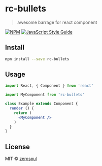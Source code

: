 # rc-bullets

> awesome barrage for react component 

[![NPM](https://img.shields.io/npm/v/rc-bullets.svg)](https://www.npmjs.com/package/rc-bullets) [![JavaScript Style Guide](https://img.shields.io/badge/code_style-standard-brightgreen.svg)](https://standardjs.com)

## Install

```bash
npm install --save rc-bullets
```

## Usage

```jsx
import React, { Component } from 'react'

import MyComponent from 'rc-bullets'

class Example extends Component {
  render () {
    return (
      <MyComponent />
    )
  }
}
```

## License

MIT © [zerosoul](https://github.com/zerosoul)
